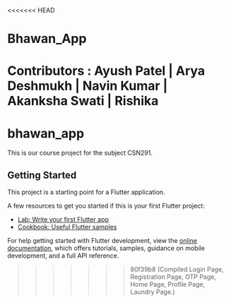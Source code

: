 <<<<<<< HEAD
# Bhawan_App
Contributors :
Ayush Patel | Arya Deshmukh | Navin Kumar | Akanksha Swati | Rishika
=======
# bhawan_app

This is our course project for the subject CSN291.

## Getting Started

This project is a starting point for a Flutter application.

A few resources to get you started if this is your first Flutter project:

- [Lab: Write your first Flutter app](https://docs.flutter.dev/get-started/codelab)
- [Cookbook: Useful Flutter samples](https://docs.flutter.dev/cookbook)

For help getting started with Flutter development, view the
[online documentation](https://docs.flutter.dev/), which offers tutorials,
samples, guidance on mobile development, and a full API reference.
>>>>>>> 80f39b8 (Compiled Login Page, Registration Page, OTP Page, Home Page, Profile Page, Laundry Page.)

